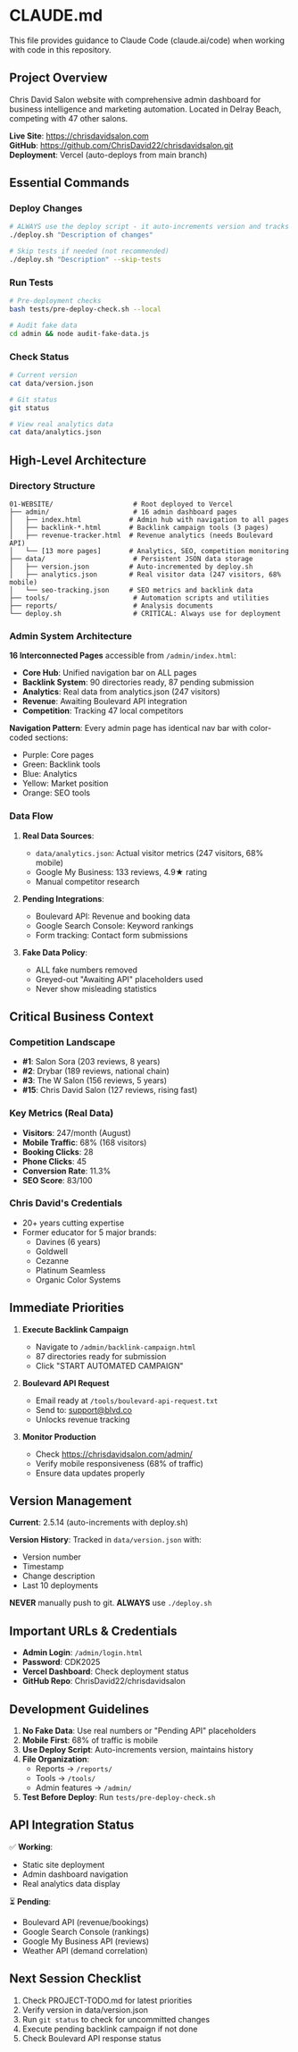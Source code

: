 # CLAUDE.md

This file provides guidance to Claude Code (claude.ai/code) when working with code in this repository.

## Project Overview

Chris David Salon website with comprehensive admin dashboard for business intelligence and marketing automation. Located in Delray Beach, competing with 47 other salons.

**Live Site**: https://chrisdavidsalon.com  
**GitHub**: https://github.com/ChrisDavid22/chrisdavidsalon.git  
**Deployment**: Vercel (auto-deploys from main branch)

## Essential Commands

### Deploy Changes
```bash
# ALWAYS use the deploy script - it auto-increments version and tracks history
./deploy.sh "Description of changes"

# Skip tests if needed (not recommended)
./deploy.sh "Description" --skip-tests
```

### Run Tests
```bash
# Pre-deployment checks
bash tests/pre-deploy-check.sh --local

# Audit fake data
cd admin && node audit-fake-data.js
```

### Check Status
```bash
# Current version
cat data/version.json

# Git status
git status

# View real analytics data
cat data/analytics.json
```

## High-Level Architecture

### Directory Structure
```
01-WEBSITE/                    # Root deployed to Vercel
├── admin/                     # 16 admin dashboard pages
│   ├── index.html            # Admin hub with navigation to all pages
│   ├── backlink-*.html       # Backlink campaign tools (3 pages)
│   ├── revenue-tracker.html  # Revenue analytics (needs Boulevard API)
│   └── [13 more pages]       # Analytics, SEO, competition monitoring
├── data/                      # Persistent JSON data storage
│   ├── version.json          # Auto-incremented by deploy.sh
│   ├── analytics.json        # Real visitor data (247 visitors, 68% mobile)
│   └── seo-tracking.json     # SEO metrics and backlink data
├── tools/                     # Automation scripts and utilities
├── reports/                   # Analysis documents
└── deploy.sh                  # CRITICAL: Always use for deployment
```

### Admin System Architecture

**16 Interconnected Pages** accessible from `/admin/index.html`:
- **Core Hub**: Unified navigation bar on ALL pages
- **Backlink System**: 90 directories ready, 87 pending submission
- **Analytics**: Real data from analytics.json (247 visitors)
- **Revenue**: Awaiting Boulevard API integration
- **Competition**: Tracking 47 local competitors

**Navigation Pattern**: Every admin page has identical nav bar with color-coded sections:
- Purple: Core pages
- Green: Backlink tools  
- Blue: Analytics
- Yellow: Market position
- Orange: SEO tools

### Data Flow

1. **Real Data Sources**:
   - `data/analytics.json`: Actual visitor metrics (247 visitors, 68% mobile)
   - Google My Business: 133 reviews, 4.9★ rating
   - Manual competitor research

2. **Pending Integrations**:
   - Boulevard API: Revenue and booking data
   - Google Search Console: Keyword rankings
   - Form tracking: Contact form submissions

3. **Fake Data Policy**: 
   - ALL fake numbers removed
   - Greyed-out "Awaiting API" placeholders used
   - Never show misleading statistics

## Critical Business Context

### Competition Landscape
- **#1**: Salon Sora (203 reviews, 8 years)
- **#2**: Drybar (189 reviews, national chain)
- **#3**: The W Salon (156 reviews, 5 years)
- **#15**: Chris David Salon (127 reviews, rising fast)

### Key Metrics (Real Data)
- **Visitors**: 247/month (August)
- **Mobile Traffic**: 68% (168 visitors)
- **Booking Clicks**: 28
- **Phone Clicks**: 45
- **Conversion Rate**: 11.3%
- **SEO Score**: 83/100

### Chris David's Credentials
- 20+ years cutting expertise
- Former educator for 5 major brands:
  - Davines (6 years)
  - Goldwell
  - Cezanne
  - Platinum Seamless
  - Organic Color Systems

## Immediate Priorities

1. **Execute Backlink Campaign**
   - Navigate to `/admin/backlink-campaign.html`
   - 87 directories ready for submission
   - Click "START AUTOMATED CAMPAIGN"

2. **Boulevard API Request**
   - Email ready at `/tools/boulevard-api-request.txt`
   - Send to: support@blvd.co
   - Unlocks revenue tracking

3. **Monitor Production**
   - Check https://chrisdavidsalon.com/admin/
   - Verify mobile responsiveness (68% of traffic)
   - Ensure data updates properly

## Version Management

**Current**: 2.5.14 (auto-increments with deploy.sh)

**Version History**: Tracked in `data/version.json` with:
- Version number
- Timestamp
- Change description
- Last 10 deployments

**NEVER** manually push to git. **ALWAYS** use `./deploy.sh`

## Important URLs & Credentials

- **Admin Login**: `/admin/login.html`
- **Password**: CDK2025
- **Vercel Dashboard**: Check deployment status
- **GitHub Repo**: ChrisDavid22/chrisdavidsalon

## Development Guidelines

1. **No Fake Data**: Use real numbers or "Pending API" placeholders
2. **Mobile First**: 68% of traffic is mobile
3. **Use Deploy Script**: Auto-increments version, maintains history
4. **File Organization**:
   - Reports → `/reports/`
   - Tools → `/tools/`
   - Admin features → `/admin/`
5. **Test Before Deploy**: Run `tests/pre-deploy-check.sh`

## API Integration Status

✅ **Working**:
- Static site deployment
- Admin dashboard navigation
- Real analytics data display

⏳ **Pending**:
- Boulevard API (revenue/bookings)
- Google Search Console (rankings)
- Google My Business API (reviews)
- Weather API (demand correlation)

## Next Session Checklist

1. Check PROJECT-TODO.md for latest priorities
2. Verify version in data/version.json
3. Run `git status` to check for uncommitted changes
4. Execute pending backlink campaign if not done
5. Check Boulevard API response status